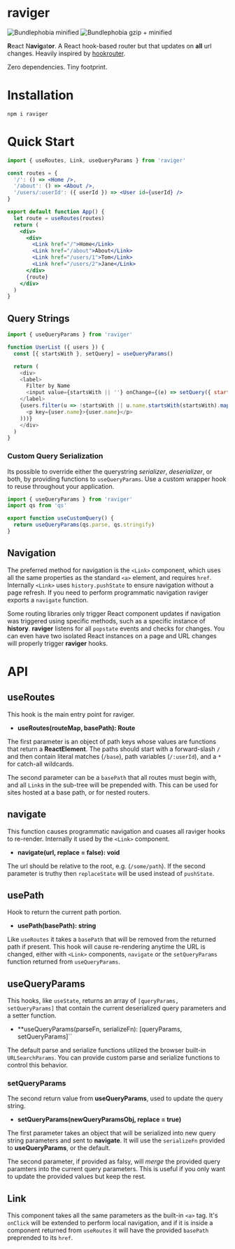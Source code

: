 # raviger

![Bundlephobia  minified](https://badgen.net/bundlephobia/min/raviger)
![Bundlephobia gzip + minified](https://badgen.net/bundlephobia/minzip/raviger)

**R**eact N**avig**at**or**. A React hook-based router but that updates on **all** url changes. Heavily inspired by [hookrouter](https://github.com/Paratron/hookrouter).

Zero dependencies. Tiny footprint.


# Installation

```
npm i raviger
```

# Quick Start

```jsx
import { useRoutes, Link, useQueryParams } from 'raviger'

const routes = {
  '/': () => <Home />,
  '/about': () => <About />,
  '/users/:userId': ({ userId }) => <User id={userId} />
}

export default function App() {
  let route = useRoutes(routes)
  return (
    <div>
      <div>
        <Link href="/">Home</Link>
        <Link href="/about">About</Link>
        <Link href="/users/1">Tom</Link>
        <Link href="/users/2">Jane</Link>
      </div>
      {route}
    </div>
  )
}
```

## Query Strings

```javascript
import { useQueryParams } from 'raviger'

function UserList ({ users }) {
  const [{ startsWith }, setQuery] = useQueryParams()

  return (
    <div>
    <label>
      Filter by Name
      <input value={startsWith || ''} onChange={(e) => setQuery({ startsWith: e.target.value})} />
    </label>
    {users.filter(u => !startsWith || u.name.startsWith(startsWith).map(user => (
      <p key={user.name}>{user.name}</p>
    )))}
    </div>
  )
}
```

### Custom Query Serialization

Its possible to override either the querystring *serializer*, *deserializer*, or both, by providing functions to `useQueryParams`. Use a custom wrapper hook to reuse throughout your application.

```javascript
import { useQueryParams } from 'raviger'
import qs from 'qs'

export function useCustomQuery() {
  return useQueryParams(qs.parse, qs.stringify)
}
```

## Navigation

The preferred method for navigation is the `<Link>` component, which uses all the same properties as the standard `<a>` element, and requires `href`. Internally `<Link>` uses `history.pushState` to ensure navigation without a page refresh. If you need to perform programmatic navigation raviger exports a `navigate` function.

Some routing libraries only trigger React component updates if navigation was triggered using specific methods, such as a specific instance of **history**. **raviger** listens for all `popstate` events and checks for changes. You can even have two isolated React instances on a page and URL changes will properly trigger **raviger** hooks.

# API

## **useRoutes**

This hook is the main entry point for raviger.

* **useRoutes(routeMap, basePath): Route**

The first parameter is an object of path keys whose values are functions that return a **ReactElement**. The paths should start with a forward-slash `/` and then contain literal matches (`/base`), path variables (`/:userId`), and a `*` for catch-all wildcards. 

The second parameter can be a `basePath` that all routes must begin with, and all `Link`s in the sub-tree will be prepended with. This can be used for sites hosted at a base path, or for nested routers.

## **navigate**

This function causes programmatic navigation and cuases all raviger hooks to re-render. Internally it used by the `<Link>` component.

* **navigate(url, replace = false): void**

The url should be relative to the root, e.g. (`/some/path`). If the second parameter is truthy then `replaceState` will be used instead of `pushState`.

## **usePath**

Hook to return the current path portion.

* **usePath(basePath): string**

Like `useRoutes` it takes a `basePath` that will be removed from the returned path if present. This hook will cause re-rendering anytime the URL is changed, either with `<Link>` components, `navigate` or the `setQueryParams` function returned from `useQueryParams`.

## **useQueryParams**

This hooks, like `useState`, returns an array of `[queryParams, setQueryParams]` that contain the current deserialized query parameters and a setter function.

* **useQueryParams(parseFn, serializeFn): [queryParams, setQueryParams]``

The default parse and serialize functions utilized the browser built-in `URLSearchParams`. You can provide custom parse and serialize functions to control this behavior.

### **setQueryParams**

The second return value from **useQueryParams**, used to update the query string.

* **setQueryParams(newQueryParamsObj, replace = true)**

The first parameter takes an object that will be serialized into new query string parameters and sent to **navigate**. It will use the `serializeFn` provided to **useQueryParams**, or the default.

The second parameter, if provided as falsy, will *merge* the provided query paramters into the current query parameters. This is useful if you only want to update the provided values but keep the rest.

## **Link**

This component takes all the same parameters as the built-in `<a>` tag. It's `onClick` will be extended to perform local navigation, and if it is inside a component returned from `useRoutes` it will have the provided `basePath` preprended to its `href`.